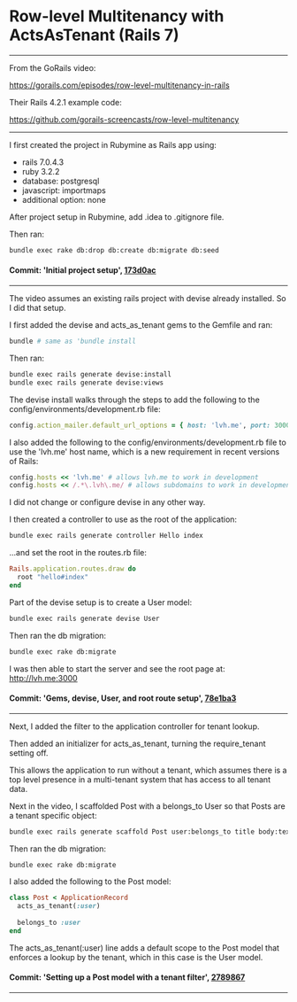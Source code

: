 # Row-level Multitenancy with ActsAsTenant (Rails 7)

---

From the GoRails video:

https://gorails.com/episodes/row-level-multitenancy-in-rails

Their Rails 4.2.1 example code:

https://github.com/gorails-screencasts/row-level-multitenancy

---
I first created the project in Rubymine as Rails app using:

- rails 7.0.4.3
- ruby 3.2.2
- database: postgresql
- javascript: importmaps
- additional option: none

After project setup in Rubymine, add .idea to .gitignore file.

Then ran:

```bash
bundle exec rake db:drop db:create db:migrate db:seed
```

#### Commit: 'Initial project setup', [173d0ac](https://github.com/robault/ActsAsTenantExample/commit/173d0ac9d8fc611ba4670a20a192eee1e90bf8b4)

---

The video assumes an existing rails project with devise already installed. So I did that setup.

I first added the devise and acts_as_tenant gems to the Gemfile and ran:

```bash
bundle # same as 'bundle install
```

Then ran:

```bash
bundle exec rails generate devise:install
bundle exec rails generate devise:views
```

The devise install walks through the steps to add the following to the config/environments/development.rb file:

```ruby
config.action_mailer.default_url_options = { host: 'lvh.me', port: 3000 }
```

I also added the following to the config/environments/development.rb file to use the 'lvh.me' host name, which is a new requirement in recent versions of Rails:

```ruby
config.hosts << 'lvh.me' # allows lvh.me to work in development
config.hosts << /.*\.lvh\.me/ # allows subdomains to work in development
```

I did not change or configure devise in any other way.

I then created a controller to use as the root of the application:

```bash
bundle exec rails generate controller Hello index
```
 ...and set the root in the routes.rb file:
 
```ruby
Rails.application.routes.draw do
  root "hello#index"
end
```

Part of the devise setup is to create a User model:

```bash
bundle exec rails generate devise User
```

Then ran the db migration:

```bash
bundle exec rake db:migrate
```

I was then able to start the server and see the root page at: http://lvh.me:3000

#### Commit: 'Gems, devise, User, and root route setup', [78e1ba3](https://github.com/robault/ActsAsTenantExample/commit/78e1ba324112b52d589163af91cae9256df1048a)

---

Next, I added the filter to the application controller for tenant lookup.

Then added an initializer for acts_as_tenant, turning the require_tenant setting off.

This allows the application to run without a tenant, which assumes there is a top level presence in a multi-tenant system that has access to all tenant data.

Next in the video, I scaffolded Post with a belongs_to User so that Posts are a tenant specific object:

```bash
bundle exec rails generate scaffold Post user:belongs_to title body:text
```

Then ran the db migration:

```bash
bundle exec rake db:migrate
```

I also added the following to the Post model:

```ruby
class Post < ApplicationRecord
  acts_as_tenant(:user)
  
  belongs_to :user
end
```

The acts_as_tenant(:user) line adds a default scope to the Post model that enforces a lookup by the tenant, which in this case is the User model.

#### Commit: 'Setting up a Post model with a tenant filter', [2789867](https://github.com/robault/ActsAsTenantExample/commit/27898670077e816ad9abd0aa05035b98bec8c68a)

---
